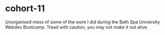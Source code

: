 # cohort-11
Unorganised mess of some of the work I did during the Bath Spa University Webdev Bootcamp. Tread with caution, you may not make it out alive.
